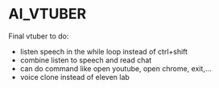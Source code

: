 # AI_VTUBER

Final vtuber to do:
+ listen speech in the while loop instead of ctrl+shift
+ combine listen to speech and read chat
+ can do command like open youtube, open chrome, exit,...
+ voice clone instead of eleven lab

